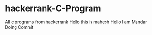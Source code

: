 # hackerrank-C-Program
All c programs from hackerrank
 Hello this is mahesh
Hello I am Mandar Doing Commit